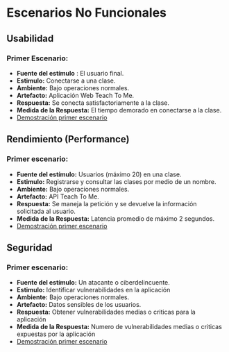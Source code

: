 # Escenarios No Funcionales 

## Usabilidad
### Primer Escenario:
- **Fuente del estímulo** : El usuario final.
- **Estimulo:** Conectarse a una clase.
- **Ambiente:** Bajo operaciones normales.
- **Artefacto:** Aplicación Web Teach To Me.
- **Respuesta:** Se conecta satisfactoriamente a la clase.
- **Medida de la Respuesta:** El tiempo demorado en conectarse a la clase.
- [Demostración primer escenario](https://github.com/Rock3tTeam/Teach-me/blob/master/nonFunctionalRequirements/usability/Connect-To-Class/readme.md)

## Rendimiento (Performance)
### Primer escenario:
- **Fuente del estímulo:** Usuarios (máximo 20) en una clase.
- **Estimulo:** Registrarse y consultar las clases por medio de un nombre.
- **Ambiente:** Bajo operaciones normales.
- **Artefacto:**  API Teach To Me.
- **Respuesta:** Se maneja la petición y se devuelve la información solicitada al usuario.
- **Medida de la Respuesta:** Latencia promedio de máximo 2 segundos.
- [Demostración primer escenario](https://github.com/Rock3tTeam/Teach-me/blob/master/nonFunctionalRequirements/performance/readme.md)

## Seguridad
### Primer escenario:
- **Fuente del estímulo:** Un atacante o ciberdelincuente.
- **Estimulo:** Identificar vulnerabilidades en la aplicación
- **Ambiente:** Bajo operaciones normales.
- **Artefacto:** Datos sensibles de los usuarios.
- **Respuesta:** Obtener vulnerabilidades medias o criticas para la aplicación
- **Medida de la Respuesta:** Numero de vulnerabilidades medias o criticas expuestas por la aplicación
- [Demostración primer escenario](https://github.com/Rock3tTeam/Teach-me/blob/master/nonFunctionalRequirements/security/readme.md)
